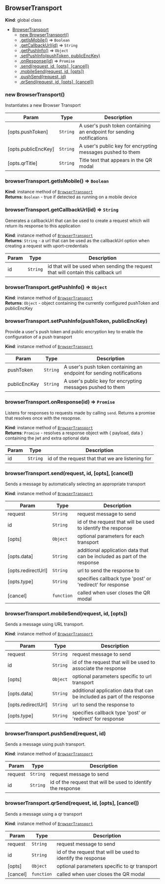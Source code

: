<a name="BrowserTransport"></a>

## BrowserTransport
**Kind**: global class  

* [BrowserTransport](#BrowserTransport)
    * [new BrowserTransport()](#new_BrowserTransport_new)
    * [.getIsMobile()](#BrowserTransport+getIsMobile) ⇒ <code>Boolean</code>
    * [.getCallbackUrl(id)](#BrowserTransport+getCallbackUrl) ⇒ <code>String</code>
    * [.getPushInfo()](#BrowserTransport+getPushInfo) ⇒ <code>Object</code>
    * [.setPushInfo(pushToken, publicEncKey)](#BrowserTransport+setPushInfo)
    * [.onResponse(id)](#BrowserTransport+onResponse) ⇒ <code>Promise</code>
    * [.send(request, id, [opts], [cancel])](#BrowserTransport+send)
    * [.mobileSend(request, id, [opts])](#BrowserTransport+mobileSend)
    * [.pushSend(request, id)](#BrowserTransport+pushSend)
    * [.qrSend(request, id, [opts], [cancel])](#BrowserTransport+qrSend)

<a name="new_BrowserTransport_new"></a>

### new BrowserTransport()
Instantiates a new Browser Transport


| Param | Type | Description |
| --- | --- | --- |
| [opts.pushToken] | <code>String</code> | A user's push token containing an endpoint for sending notifications |
| [opts.publicEncKey] | <code>String</code> | A user's public key for encrypting messages pushed to them |
| [opts.qrTitle] | <code>String</code> | Title text that appears in the QR modal |

<a name="BrowserTransport+getIsMobile"></a>

### browserTransport.getIsMobile() ⇒ <code>Boolean</code>
**Kind**: instance method of [<code>BrowserTransport</code>](#BrowserTransport)  
**Returns**: <code>Boolean</code> - true if detected as running on a mobile device  
<a name="BrowserTransport+getCallbackUrl"></a>

### browserTransport.getCallbackUrl(id) ⇒ <code>String</code>
Generates a callbackUrl that can be used to create a request which will return its response to this application

**Kind**: instance method of [<code>BrowserTransport</code>](#BrowserTransport)  
**Returns**: <code>String</code> - a url that can be used as the callbackUrl option when creating a request with uport-credentials  

| Param | Type | Description |
| --- | --- | --- |
| id | <code>String</code> | id that will be used when sending the request that will contain this callback url |

<a name="BrowserTransport+getPushInfo"></a>

### browserTransport.getPushInfo() ⇒ <code>Object</code>
**Kind**: instance method of [<code>BrowserTransport</code>](#BrowserTransport)  
**Returns**: <code>Object</code> - object containing the currently configured pushToken and publicEncKey  
<a name="BrowserTransport+setPushInfo"></a>

### browserTransport.setPushInfo(pushToken, publicEncKey)
Provide a user's push token and public encryption key to enable the configuration of a push transport

**Kind**: instance method of [<code>BrowserTransport</code>](#BrowserTransport)  

| Param | Type | Description |
| --- | --- | --- |
| pushToken | <code>String</code> | A user's push token containing an endpoint for sending notifications |
| publicEncKey | <code>String</code> | A user's public key for encrypting messages pushed to them |

<a name="BrowserTransport+onResponse"></a>

### browserTransport.onResponse(id) ⇒ <code>Promise</code>
Listens for responses to requests made by calling `send`. Returns a promise that resolves once with the resopnse.

**Kind**: instance method of [<code>BrowserTransport</code>](#BrowserTransport)  
**Returns**: <code>Promise</code> - resolves a response object with { payload, data } containing the jwt and extra optional data  

| Param | Type | Description |
| --- | --- | --- |
| id | <code>String</code> | id of the request that that we are listening for |

<a name="BrowserTransport+send"></a>

### browserTransport.send(request, id, [opts], [cancel])
Sends a message by automatically selecting an appropriate transport

**Kind**: instance method of [<code>BrowserTransport</code>](#BrowserTransport)  

| Param | Type | Description |
| --- | --- | --- |
| request | <code>String</code> | request message to send |
| id | <code>String</code> | id of the request that will be used to identify the response |
| [opts] | <code>Object</code> | optional parameters for each transport |
| [opts.data] | <code>String</code> | additional application data that can be included as part of the response |
| [opts.redirectUrl] | <code>String</code> | url to send the response to |
| [opts.type] | <code>String</code> | specifies callback type 'post' or 'redirect' for response |
| [cancel] | <code>function</code> | called when user closes the QR modal |

<a name="BrowserTransport+mobileSend"></a>

### browserTransport.mobileSend(request, id, [opts])
Sends a message using URL transport.

**Kind**: instance method of [<code>BrowserTransport</code>](#BrowserTransport)  

| Param | Type | Description |
| --- | --- | --- |
| request | <code>String</code> | request message to send |
| id | <code>String</code> | id of the request that will be used to associate the response |
| [opts] | <code>Object</code> | optional parameters specific to url transport |
| [opts.data] | <code>String</code> | additional application data that can be included as part of the response |
| [opts.redirectUrl] | <code>String</code> | url to send the response to |
| [opts.type] | <code>String</code> | specifies callback type 'post' or 'redirect' for response |

<a name="BrowserTransport+pushSend"></a>

### browserTransport.pushSend(request, id)
Sends a message using push transport.

**Kind**: instance method of [<code>BrowserTransport</code>](#BrowserTransport)  

| Param | Type | Description |
| --- | --- | --- |
| request | <code>String</code> | request message to send |
| id | <code>String</code> | id of the request that will be used to identify the response |

<a name="BrowserTransport+qrSend"></a>

### browserTransport.qrSend(request, id, [opts], [cancel])
Sends a message using a qr transport

**Kind**: instance method of [<code>BrowserTransport</code>](#BrowserTransport)  

| Param | Type | Description |
| --- | --- | --- |
| request | <code>String</code> | request message to send |
| id | <code>String</code> | id of the request that will be used to identify the response |
| [opts] | <code>Object</code> | optional parameters specific to qr transport |
| [cancel] | <code>function</code> | called when user closes the QR modal |

